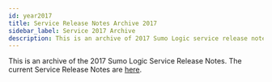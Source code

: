 ```yaml
---
id: year2017
title: Service Release Notes Archive 2017
sidebar_label: Service 2017 Archive
description: This is an archive of 2017 Sumo Logic service release notes.
---
```


This is an archive of the 2017 Sumo Logic Service Release Notes. The current Service Release Notes are [here](/docs/releasenotes/service).
